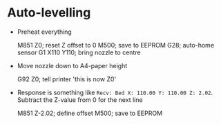 # Auto-levelling

* Preheat everything


    M851 Z0; reset Z offset to 0
    M500; save to EEPROM
    G28; auto-home sensor
    G1 X110 Y110; bring nozzle to centre

* Move nozzle down to A4-paper height


    G92 Z0; tell printer 'this is now Z0'

* Response is something like `Recv: Bed X: 110.00 Y: 110.00 Z: 2.02`. Subtract the Z-value from 0 for the next line


    M851 Z-2.02; define offset
    M500; save to EEPROM
